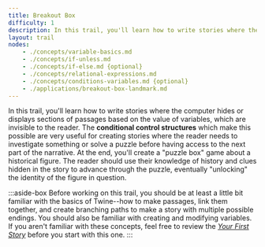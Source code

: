 ```yaml
---
title: Breakout Box
difficulty: 1
description: In this trail, you'll learn how to write stories where the computer hides or displays sections of passages based on the value of variables, which are invisible to the reader. The **conditional control structures** which make this possible are very useful for creating stories where the reader needs to investigate something or solve a puzzle before having access to the next part of the narrative. At the end, you'll create a "puzzle box" game about a historical figure. The reader should use their knowledge of history and clues hidden in the story to advance through the puzzle, eventually "unlocking" the identity of the figure in question. 
layout: trail
nodes:
    - ./concepts/variable-basics.md
    - ./concepts/if-unless.md
    - ./concepts/if-else.md {optional}
    - ./concepts/relational-expressions.md
    - ./concepts/conditions-variables.md {optional}
    - ./applications/breakout-box-landmark.md
---
```


In this trail, you'll learn how to write stories where the computer hides or displays sections of passages based on the value of variables, which are invisible to the reader. The **conditional control structures** which make this possible are very useful for creating stories where the reader needs to investigate something or solve a puzzle before having access to the next part of the narrative. At the end, you'll create a "puzzle box" game about a historical figure. The reader should use their knowledge of history and clues hidden in the story to advance through the puzzle, eventually "unlocking" the identity of the figure in question. 

:::aside-box
Before working on this trail, you should be at least a little bit familiar with the basics of Twine--how to make passages, link them together, and create branching paths to make a story with multiple possible endings. You should also be familiar with creating and modifying variables. If you aren't familiar with these concepts, feel free to review the *[Your First Story](/trails/your-first-story)* before you start with this one.
:::